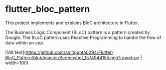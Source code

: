 # flutter_bloc_pattern

This project implements and explains BloC architecture in Flutter.

The Business Logic Component (BLoC) pattern is a pattern created by Google. The BLoC pattern uses Reactive Programming to handle the flow of data within an app. 

![Alt text](https://github.com/amitgupta0294/Flutter-BloC_Pattern/blob/master/Screenshot_1574944155.png?raw=true | width=100)

